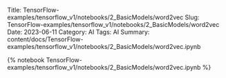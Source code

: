 Title: TensorFlow-examples/tensorflow_v1/notebooks/2_BasicModels/word2vec
Slug: TensorFlow-examples/tensorflow_v1/notebooks/2_BasicModels/word2vec
Date: 2023-06-11
Category: AI
Tags: AI
Summary: content/docs/TensorFlow-examples/tensorflow_v1/notebooks/2_BasicModels/word2vec.ipynb

{% notebook TensorFlow-examples/tensorflow_v1/notebooks/2_BasicModels/word2vec.ipynb %}